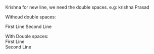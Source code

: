 Krishna for new line, we need the double spaces. e.g: krishna  Prasad

Withoud double spaces:

First Line
Second Line

With Double spaces:  
  First Line  
  Second Line
